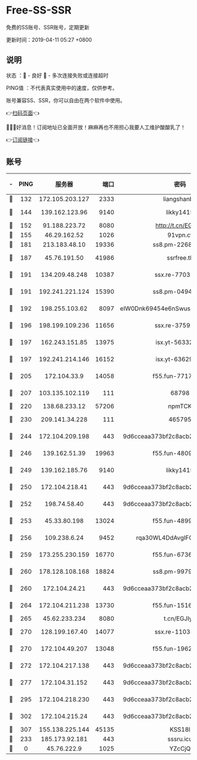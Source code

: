 # Free-SS-SSR

免费的SS账号、SSR账号，定期更新

更新时间：2019-04-11 05:27 +0800

## 说明

状态     ：🙂 - 良好 🙁 - 多次连接失败或连接超时

PING值   ：不代表真实使用中的速度，仅供参考。

账号兼容SS、SSR，你可以自由在两个软件中使用。

👉[扫码页面](https://liesauer.github.io/Free-SS-SSR/)👈

🎉🎉🎉好消息！订阅地址已全面开放！麻麻再也不用担心我要人工维护酸酸乳了！

👉[订阅链接](https://www.liesauer.net/yogurt/subscribe?ACCESS_TOKEN=DAYxR3mMaZAsaqUb)👈

## 账号

|-|PING|服务器|端口|密码|加密方式|区域|
|:----:|:----:|:-----:|-----:|:----:|:----:|:----:|
|🙂|132|172.105.203.127|2333|liangshanbo|chacha20|JP|
|🙂|144|139.162.123.96|9140|likky1415|aes-256-cfb|JP|
|🙂|152|91.188.223.72|8080|http://t.cn/EGJIyrl|rc4-md5|RU|
|🙂|155|46.29.162.52|1026|91vpn.cf|rc4-md5|RU|
|🙂|181|213.183.48.10|19336|ss8.pm-22686447|rc4-md5|RU|
|🙂|187|45.76.191.50|41986|ssrfree.tk|aes-256-cfb|SG|
|🙂|191|134.209.48.248|10387|ssx.re-77031461|aes-256-cfb|US|
|🙂|191|192.241.221.124|15390|ss8.pm-04947608|aes-256-cfb|US|
|🙂|192|198.255.103.62|8097|eIW0Dnk69454e6nSwuspv9DmS201tQ0D|aes-256-cfb|US|
|🙂|196|198.199.109.236|11656|ssx.re-37591110|aes-256-cfb|US|
|🙂|197|162.243.151.85|13975|isx.yt-56332103|aes-256-cfb|US|
|🙂|197|192.241.214.146|16152|isx.yt-63629837|aes-256-cfb|US|
|🙂|205|172.104.33.9|14058|f55.fun-77177224|aes-256-cfb|SG|
|🙂|207|103.135.102.119|111|68798|aes-256-cfb|HK|
|🙂|220|138.68.233.12|57206|npmTCK|rc4-md5|US|
|🙂|230|209.141.34.228|111|465795|aes-256-cfb|US|
|🙂|244|172.104.209.198|443|9d6cceaa373bf2c8acb22e60b6a58be6|aes-256-cfb|US|
|🙂|246|139.162.51.39|19963|f55.fun-48093966|aes-256-cfb|SG|
|🙂|249|139.162.185.76|9140|likky1415|aes-256-cfb|DE|
|🙂|250|172.104.218.41|443|9d6cceaa373bf2c8acb22e60b6a58be6|aes-256-cfb|US|
|🙂|252|198.74.58.40|443|9d6cceaa373bf2c8acb22e60b6a58be6|aes-256-cfb|US|
|🙂|253|45.33.80.198|13024|f55.fun-48999874|aes-256-cfb|US|
|🙂|256|109.238.6.24|9452|rqa30WL4DdAvgIFG6Fs3znzTa|aes-256-cfb|FR|
|🙂|259|173.255.230.159|16770|f55.fun-67367687|aes-256-cfb|US|
|🙂|260|178.128.108.168|18824|ss8.pm-99790285|aes-256-cfb|SG|
|🙂|260|172.104.24.21|443|9d6cceaa373bf2c8acb22e60b6a58be6|aes-256-cfb|US|
|🙂|264|172.104.211.238|13730|f55.fun-15169822|aes-256-cfb|US|
|🙂|265|45.62.233.234|8080|t.cn/EGJIyrl|rc4-md5|CA|
|🙂|270|128.199.167.40|14077|ssx.re-11035717|aes-256-cfb|SG|
|🙂|270|172.104.49.207|13048|f55.fun-19621316|aes-256-cfb|SG|
|🙂|272|172.104.217.138|443|9d6cceaa373bf2c8acb22e60b6a58be6|aes-256-cfb|US|
|🙂|277|172.104.31.152|443|9d6cceaa373bf2c8acb22e60b6a58be6|aes-256-cfb|US|
|🙂|295|172.104.218.230|443|9d6cceaa373bf2c8acb22e60b6a58be6|aes-256-cfb|US|
|🙂|302|172.104.215.24|443|9d6cceaa373bf2c8acb22e60b6a58be6|aes-256-cfb|US|
|🙂|307|155.138.225.144|45135|KSS18l|rc4-md5|US|
|🙂|233|185.173.92.181|443|sssru.icu|rc4-md5|RU|
|🙁|0|45.76.222.9|1025|YZcCjQ|rc4-md5|JP|
